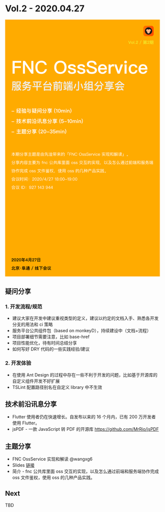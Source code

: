 # Vol.2 - 2020.04.27

![](./poster/Vol.2.png )

## 疑问分享

### 1. 开发流程/规范

* 建议大家在开发中建议重视类型的定义，建议以约定的文档入手、熟悉各开发分支的用法和 ci 策略
* 服务平台公共组件包（based on monkeyD），持续建设中（文档+流程）
* 项目部署细节需要注意，比如 base-href
* 项目性能优化，待有时间总结分享
* 如何写好 DRY 代码的一些实践经验/建议

### 2. 开发体验

* 在使用 Ant Design 的过程中存在一些不利于开发的问题，比如基于开源库的自定义组件开发不好扩展
* TSLint 配置路径别名在自定义 library 中不生效

## 技术前沿讯息分享

* Flutter 使用者仍在快速增长。自发布以来的 16 个月内，已有 200 万开发者使用 Flutter。
* jsPDF - 一款 JavaScript 转 PDF 的开源库 <https://github.com/MrRio/jsPDF>

## 主题分享

* FNC OssService 实现和解读 @wangxg6
* Slides [链接](./slides/2020-04-27-Tnc-OssService.pdf)
* 简介 - fnc 公共库里面 oss 交互的实现，以及怎么通过前端和服务端协作完成 oss 文件鉴权，使用 oss 的几种产品实践。

## Next

TBD